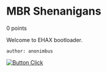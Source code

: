 # MBR Shenanigans
0 points

Welcome to EHAX bootloader.

`author: anonimbus`

[![Button Click]](https://chall.ehax.tech/ehax-ctf-ehax25/MBR_Shenanigans/file)

[Button Click]: https://img.shields.io/badge/Handout-37a779?style=for-the-badge
